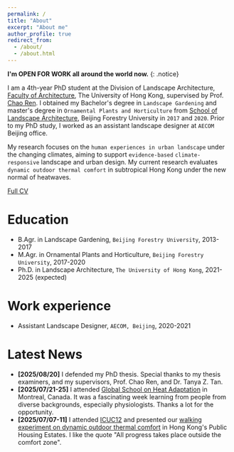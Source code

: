 ```yaml
---
permalink: /
title: "About"
excerpt: "About me"
author_profile: true
redirect_from: 
  - /about/
  - /about.html
---
```


**I'm OPEN FOR WORK all around the world now.**
{: .notice}

I am a 4th-year PhD student at the Division of Landscape Architecture, [Faculty of Architecture](https://www.arch.hku.hk/), The University of Hong Kong, supervised by Prof. [Chao Ren](https://www.arch.hku.hk/staff/dla/ren-chao/). I obtained my Bachelor's degree in `Landscape Gardening` and master's degree in `Ornamental Plants and Horticulture` from [School of Landscape Architecture](https://solaold.bjfu.edu.cn/english/), Beijing Forestry University in `2017` and `2020`. Prior to my PhD study, I worked as an assistant landscape designer at `AECOM` Beijing office.

My research focuses on the `human experiences in urban landscape` under the changing climates, aiming to support `evidence-based` `climate-responsive` landscape and urban design. My current research evaluates `dynamic outdoor thermal comfort` in subtropical Hong Kong under the new normal of heatwaves.

[Full CV](http://yilun595.github.io/files/YilunLi-CV.pdf)


Education
======
* B.Agr. in Landscape Gardening, `Beijing Forestry University`, 2013-2017
* M.Agr. in Ornamental Plants and Horticulture, `Beijing Forestry University`, 2017-2020
* Ph.D. in Landscape Architecture, `The University of Hong Kong`, 2021-2025 (expected)

Work experience
======
* Assistant Landscape Designer, `AECOM, Beijing`, 2020-2021

Latest News
======
* <b>[2025/08/20]</b> I defended my PhD thesis. Special thanks to my thesis examiners, and my supervisors, Prof. Chao Ren, and Dr. Tanya Z. Tan.
* <b>[2025/07/21-25]</b> I attended [Global School on Heat Adaptation](https://icm-mhi.org/etudiant/global-school-on-heat-adaptation/) in Montreal, Canada. It was a fascinating week learning from people from diverse backgrounds, especially physiologists. Thanks a lot for the opportunity.
* <b>[2025/07/07-11]</b> I attended [ICUC12](https://icuc12.eu/) and presented our [walking experiment on dynamic outdoor thermal comfort](https://doi.org/10.5194/icuc12-84) in Hong Kong's Public Housing Estates. I like the quote "All progress takes place outside the comfort zone".


<div style="float: left; margin-left: 20px;">  <!-- Adjust margin as needed -->
    <script 
        type='text/javascript' 
        id='mapmyvisitors' 
        src='https://mapmyvisitors.com/map.js?cl=ffffff&w=0&t=n&d=xUw022oUllb-a8vAdBQh6HRG38-rimx_Ot410aLjGwM&co=d8d8d8&cmo=6d8973&cmn=69c17b'>
    </script>
</div>

